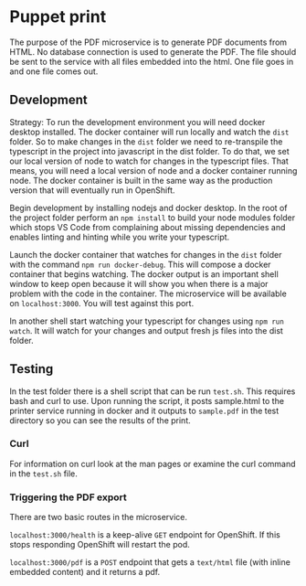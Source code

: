 # Puppet print

The purpose of the PDF microservice is to generate PDF documents from HTML.  No database connection is used to generate the PDF. The file should be sent to the service with all files embedded into the html. One file goes in and one file comes out. 

## Development

Strategy: To run the development environment you will need docker desktop installed. The docker container will run locally and watch the `dist` folder. So to make changes in the `dist` folder we need to re-transpile the typescript in the project into javascript in the dist folder. To do that, we set our local version of node to watch for changes in the typescript files. That means, you will need a local version of node and a docker container running node. The docker container is built in the same way as the production version that will eventually run in OpenShift.

Begin development by installing nodejs and docker desktop. In the root of the project folder perform an `npm install` to build your node modules folder which stops VS Code from complaining about missing dependencies and enables linting and hinting while you write your typescript.

Launch the docker container that watches for changes in the `dist` folder with the command `npm run docker-debug`. This will compose a docker container that begins watching. The docker output is an important shell window to keep open because it will show you when there is a major problem with the code in the container. The microservice will be available on `localhost:3000`. You will test against this port.

In another shell start watching your typescript for changes using `npm run watch`. It will watch for your changes and output fresh js files into the dist folder.

## Testing

In the test folder there is a shell script that can be run `test.sh`. This requires bash and curl to use. Upon running the script, it posts sample.html to the printer service running in docker and it outputs to `sample.pdf` in the test directory so you can see the results of the print.

### Curl

For information on curl look at the man pages or examine the curl command in the `test.sh` file.

### Triggering the PDF export

There are two basic routes in the microservice. 

`localhost:3000/health` is a keep-alive `GET` endpoint for OpenShift. If this stops responding OpenShift will restart the pod.

`localhost:3000/pdf` is a `POST` endpoint that gets a `text/html` file (with inline embedded content) and it returns a pdf.
